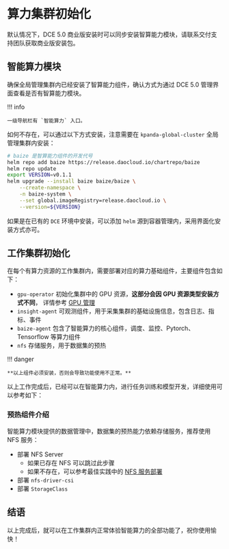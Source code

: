 # 算力集群初始化

默认情况下，DCE 5.0 商业版安装时可以同步安装智算能力模块，请联系交付支持团队获取商业版安装包。

## 智能算力模块

确保全局管理集群内已经安装了智算能力组件，确认方式为通过 DCE 5.0 管理界面查看是否有智算能力模块。

!!! info

    一级导航栏有 `智能算力` 入口。

如何不存在，可以通过以下方式安装，注意需要在 `kpanda-global-cluster` 全局管理集群内安装：

```bash
# baize 是智算能力组件的开发代号
helm repo add baize https://release.daocloud.io/chartrepo/baize
helm repo update
export VERSION=v0.1.1
helm upgrade --install baize baize/baize \
    --create-namespace \
    -n baize-system \
    --set global.imageRegistry=release.daocloud.io \
    --version=${VERSION}
```

如果是在已有的 `DCE` 环境中安装，可以添加 `helm` 源到容器管理内，采用界面化安装方式亦可。

## 工作集群初始化

在每个有算力资源的工作集群内，需要部署对应的算力基础组件，主要组件包含如下：

- `gpu-operator` 初始化集群中的 GPU 资源，**这部分会因 GPU 资源类型安装方式不同**，
  详情参考 [GPU 管理](../../kpanda/user-guide/gpu/index.md)
- `insight-agent` 可观测组件，用于采集集群的基础设施信息，包含日志、指标、事件
- `baize-agent` 包含了智能算力的核心组件，调度、监控、Pytorch、Tensorflow 等算力组件
- `nfs` 存储服务，用于数据集的预热

!!! danger

    **以上组件必须安装，否则会导致功能使用不正常。**

以上工作完成后，已经可以在智能算力内，进行任务训练和模型开发，详细使用可以参考如下：

### 预热组件介绍

智能算力模块提供的数据管理中，数据集的预热能力依赖存储服务，推荐使用 NFS 服务：

- 部署 NFS Server
    - 如果已存在 NFS 可以跳过此步骤
    - 如果不存在，可以参考最佳实践中的 [NFS 服务部署](../../baize/best-practice/deploy-nfs-in-worker.md)
- 部署 `nfs-driver-csi`
- 部署 `StorageClass`

## 结语

以上完成后，就可以在工作集群内正常体验智能算力的全部功能了，祝你使用愉快！
